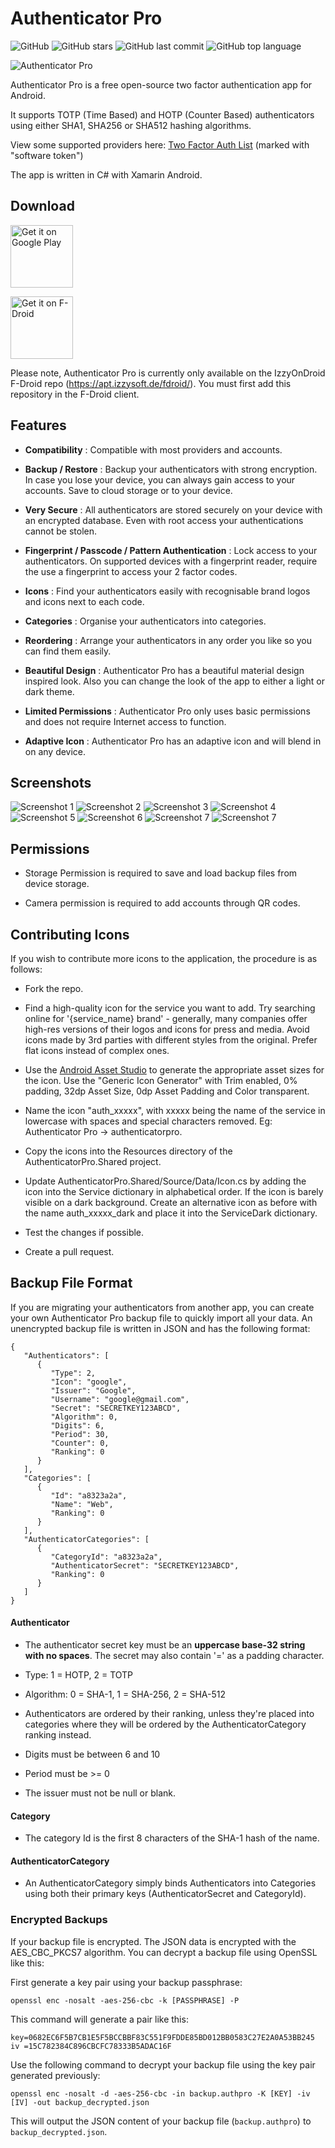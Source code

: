 # Authenticator Pro

![GitHub](https://img.shields.io/github/license/jamie-mh/AuthenticatorPro?style=for-the-badge)
![GitHub stars](https://img.shields.io/github/stars/jamie-mh/AuthenticatorPro?style=for-the-badge)
![GitHub last commit](https://img.shields.io/github/last-commit/jamie-mh/AuthenticatorPro?style=for-the-badge)
![GitHub top language](https://img.shields.io/github/languages/top/jamie-mh/AuthenticatorPro?style=for-the-badge)

![Authenticator Pro](./doc/ic_launcher-web.png)

Authenticator Pro is a free open-source two factor authentication app for Android.

It supports TOTP (Time Based) and HOTP (Counter Based) authenticators using either SHA1, SHA256 or SHA512 hashing algorithms.

View some supported providers here: [Two Factor Auth List](https://twofactorauth.org/) (marked with "software token")

The app is written in C# with Xamarin Android.

## Download

[<img alt="Get it on Google Play" height="100" src="https://raw.githubusercontent.com/jamie-mh/AuthenticatorPro/master/doc/googleplay.png">](https://play.google.com/store/apps/details?id=me.jmh.authenticatorpro)

[<img alt="Get it on F-Droid" height="100" src="https://raw.githubusercontent.com/jamie-mh/AuthenticatorPro/master/doc/fdroid.png">](https://apt.izzysoft.de/fdroid/index/apk/me.jmh.authenticatorpro)

Please note, Authenticator Pro is currently only available on the IzzyOnDroid F-Droid repo (https://apt.izzysoft.de/fdroid/). You must first add this repository in the F-Droid client.

## Features

* **Compatibility** : Compatible with most providers and accounts.

* **Backup / Restore** : Backup your authenticators with strong encryption. In case you lose your device, you can always gain access to your accounts. Save to cloud storage or to your device.

* **Very Secure** : All authenticators are stored securely on your device with an encrypted database. Even with root access your authentications cannot be stolen.

* **Fingerprint / Passcode / Pattern Authentication** : Lock access to your authenticators. On supported devices with a fingerprint reader, require the use a fingerprint to access your 2 factor codes.

* **Icons** : Find your authenticators easily with recognisable brand logos and icons next to each code.

* **Categories** : Organise your authenticators into categories.

* **Reordering** : Arrange your authenticators in any order you like so you can find them easily.

* **Beautiful Design** : Authenticator Pro has a beautiful material design inspired look. Also you can change the look of the app to either a light or dark theme.

* **Limited Permissions** : Authenticator Pro only uses basic permissions and does not require Internet access to function.

* **Adaptive Icon** : Authenticator Pro has an adaptive icon and will blend in on any device.


## Screenshots

![Screenshot 1](./doc/screenshot1.png)
![Screenshot 2](./doc/screenshot2.png)
![Screenshot 3](./doc/screenshot3.png)
![Screenshot 4](./doc/screenshot4.png)
![Screenshot 5](./doc/screenshot5.png)
![Screenshot 6](./doc/screenshot6.png)
![Screenshot 7](./doc/screenshot7.png)
![Screenshot 7](./doc/screenshot8.png)

## Permissions

* Storage Permission is required to save and load backup files from device storage.

* Camera permission is required to add accounts through QR codes.

## Contributing Icons

If you wish to contribute more icons to the application, the procedure is as follows:

* Fork the repo.

* Find a high-quality icon for the service you want to add. Try searching online for '{service_name} brand' - generally, many companies offer high-res versions of their logos and icons for press and media. Avoid icons made by 3rd parties with different styles from the original. Prefer flat icons instead of complex ones.

* Use the [Android Asset Studio](https://romannurik.github.io/AndroidAssetStudio/index.html) to generate the appropriate asset sizes for the icon. Use the "Generic Icon Generator" with Trim enabled, 0% padding, 32dp Asset Size, 0dp Asset Padding and Color transparent.

* Name the icon "auth_xxxxx", with xxxxx being the name of the service in lowercase with spaces and special characters removed. Eg: Authenticator Pro -> authenticatorpro.

* Copy the icons into the Resources directory of the AuthenticatorPro.Shared project.

* Update AuthenticatorPro.Shared/Source/Data/Icon.cs by adding the icon into the Service dictionary in alphabetical order. If the icon is barely visible on a dark background. Create an alternative icon as before with the name auth_xxxxx_dark and place it into the ServiceDark dictionary.

* Test the changes if possible.

* Create a pull request.

## Backup File Format

If you are migrating your authenticators from another app, you can create your own Authenticator Pro backup file to quickly import all your data. An unencrypted backup file is written in JSON and has the following format:

```
{
   "Authenticators": [
      {
         "Type": 2,
         "Icon": "google",
         "Issuer": "Google",
         "Username": "google@gmail.com",
         "Secret": "SECRETKEY123ABCD",
         "Algorithm": 0,
         "Digits": 6,
         "Period": 30,
         "Counter": 0,
         "Ranking": 0
      }
   ],
   "Categories": [
      {
         "Id": "a8323a2a",
         "Name": "Web",
         "Ranking": 0
      }
   ],
   "AuthenticatorCategories": [
      {
         "CategoryId": "a8323a2a",
         "AuthenticatorSecret": "SECRETKEY123ABCD",
         "Ranking": 0
      }
   ]
}
```

#### Authenticator

* The authenticator secret key must be an **uppercase base-32 string with no spaces**. The secret may also contain '=' as a padding character.

* Type: 1 = HOTP, 2 = TOTP

* Algorithm: 0 = SHA-1, 1 = SHA-256, 2 = SHA-512

* Authenticators are ordered by their ranking, unless they're placed into categories where they will be ordered by the AuthenticatorCategory ranking instead.

* Digits must be between 6 and 10

* Period must be >= 0

* The issuer must not be null or blank.

#### Category

* The category Id is the first 8 characters of the SHA-1 hash of the name.

#### AuthenticatorCategory

* An AuthenticatorCategory simply binds Authenticators into Categories using both their primary keys (AuthenticatorSecret and CategoryId).

### Encrypted Backups

If your backup file is encrypted. The JSON data is encrypted with the AES_CBC_PKCS7 algorithm. You can decrypt a backup file using OpenSSL like this:

First generate a key pair using your backup passphrase:

```openssl enc -nosalt -aes-256-cbc -k [PASSPHRASE] -P```

This command will generate a pair like this:

```
key=0682EC6F5B7CB1E5F5BCCBBF83C551F9FDDE85BD012BB0583C27E2A0A53BB245
iv =15C782384C896CBCFC78333B5ADAC16F
```

Use the following command to decrypt your backup file using the key pair generated previously:

```
openssl enc -nosalt -d -aes-256-cbc -in backup.authpro -K [KEY] -iv [IV] -out backup_decrypted.json
```

This will output the JSON content of your backup file (`backup.authpro`) to `backup_decrypted.json`.
